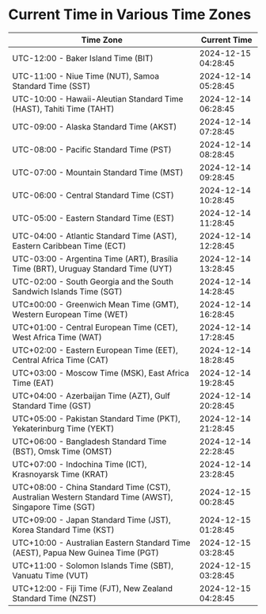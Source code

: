 # Current Time in Various Time Zones

| Time Zone | Current Time |
|-----------|--------------|
| UTC-12:00 - Baker Island Time (BIT) | 2024-12-15 04:28:45 |
| UTC-11:00 - Niue Time (NUT), Samoa Standard Time (SST) | 2024-12-14 05:28:45 |
| UTC-10:00 - Hawaii-Aleutian Standard Time (HAST), Tahiti Time (TAHT) | 2024-12-14 06:28:45 |
| UTC-09:00 - Alaska Standard Time (AKST) | 2024-12-14 07:28:45 |
| UTC-08:00 - Pacific Standard Time (PST) | 2024-12-14 08:28:45 |
| UTC-07:00 - Mountain Standard Time (MST) | 2024-12-14 09:28:45 |
| UTC-06:00 - Central Standard Time (CST) | 2024-12-14 10:28:45 |
| UTC-05:00 - Eastern Standard Time (EST) | 2024-12-14 11:28:45 |
| UTC-04:00 - Atlantic Standard Time (AST), Eastern Caribbean Time (ECT) | 2024-12-14 12:28:45 |
| UTC-03:00 - Argentina Time (ART), Brasília Time (BRT), Uruguay Standard Time (UYT) | 2024-12-14 13:28:45 |
| UTC-02:00 - South Georgia and the South Sandwich Islands Time (SGT) | 2024-12-14 14:28:45 |
| UTC±00:00 - Greenwich Mean Time (GMT), Western European Time (WET) | 2024-12-14 16:28:45 |
| UTC+01:00 - Central European Time (CET), West Africa Time (WAT) | 2024-12-14 17:28:45 |
| UTC+02:00 - Eastern European Time (EET), Central Africa Time (CAT) | 2024-12-14 18:28:45 |
| UTC+03:00 - Moscow Time (MSK), East Africa Time (EAT) | 2024-12-14 19:28:45 |
| UTC+04:00 - Azerbaijan Time (AZT), Gulf Standard Time (GST) | 2024-12-14 20:28:45 |
| UTC+05:00 - Pakistan Standard Time (PKT), Yekaterinburg Time (YEKT) | 2024-12-14 21:28:45 |
| UTC+06:00 - Bangladesh Standard Time (BST), Omsk Time (OMST) | 2024-12-14 22:28:45 |
| UTC+07:00 - Indochina Time (ICT), Krasnoyarsk Time (KRAT) | 2024-12-14 23:28:45 |
| UTC+08:00 - China Standard Time (CST), Australian Western Standard Time (AWST), Singapore Time (SGT) | 2024-12-15 00:28:45 |
| UTC+09:00 - Japan Standard Time (JST), Korea Standard Time (KST) | 2024-12-15 01:28:45 |
| UTC+10:00 - Australian Eastern Standard Time (AEST), Papua New Guinea Time (PGT) | 2024-12-15 03:28:45 |
| UTC+11:00 - Solomon Islands Time (SBT), Vanuatu Time (VUT) | 2024-12-15 03:28:45 |
| UTC+12:00 - Fiji Time (FJT), New Zealand Standard Time (NZST) | 2024-12-15 04:28:45 |
